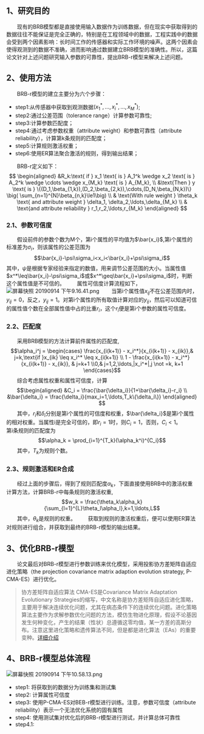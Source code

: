 ## 1、研究目的
&emsp;&emsp;现有的BRB模型都是直接使用输入数据作为训练数据，但在现实中获取得到的数据往往不能保证是完全正确的，特别是在工程领域中的数据，工程实践中的数据会受到两个因素影响：长时间工作的传感器和实际工作环境的噪声。这两个因素会使得观测到的数据不准确，进而影响通过数据建立BRB模型的准确性。所以，这篇论文针对上述问题研究输入参数的可靠性，提出BRB-r模型来解决上述问题。
## 2、使用方法
&emsp;&emsp;BRB-r模型的建立主要分为六个步骤：
- step1:从传感器中获取到观测数据$(x_1^*,\ldots,x_i^*,\ldots,x_M^*)$;
- step2:通过公差范围（tolerance range）计算参数可靠性;
- step3:计算参数匹配度；
- step4:通过考虑参数权重（attribute weight）和参数可靠性（attribute reliability），计算第k条规则的匹配度；
- step5:计算规则激活权重；
- step6:使用ER算法聚合激活的规则，得到输出结果；

&emsp;&emsp;BRB-r定义如下：
$$
\begin{aligned}
&R_k:\text{ if } x_1 \text{ is } A_1^k \wedge x_2 \text{ is } A_2^k \wedge \cdots \wedge x_{M_k} \text{ is } A_{M_k}, \\
&\text{Then } y \text{ is } \{(D_1,\beta_{1,k}),(D_2,\beta_{2,k}),\cdots,(D_N,\beta_{N,k})\} \big( \sum_{n=1}^{N}\beta_{n,k}\le1\big) \\
& \text{With rule weight } \theta_k \text{ and attribute weight } \delta_1, \delta_2,\ldots,\delta_{M_k} \\
& \text{and attribute reliability } r_1,r_2,\ldots,r_{M_k}
\end{aligned}
$$

### 2.1、参数可信度
&emsp;&emsp;假设前件的参数个数为M个，第i个属性的平均值为$\bar{x_i}$,第i个属性的标准差为$\sigma_i$，则该属性的公差范围为
$$\bar{x_i}-\psi\sigma_i<x_i<\bar{x_i}+\psi\sigma_i$$
其中，$\psi$是根据专家经验来指定的数值，用来调节公差范围的大小。当属性值$x^*\leq\bar{x_i}-\psi\sigma_i$或$x^*\geq\bar{x_i}+\psi\sigma_i$时，判断这个属性值是不可信的。
&emsp;&emsp;属性可信度计算流程如下，
![屏幕快照 20190914 下午9.16.41.png](0)
&emsp;&emsp;当第i个属性值$x_{ij}$不在公差范围内时，$y_{ij}=0$，反之，$y_{ij}=1$。对第i个属性的所有取值计算对应的$y_{ij}$，然后可以知道可信的属性值个数在全部属性值中占的比重$r_i$，这个$r_i$便是第i个参数的属性可信度。
### 2.2、匹配度
&emsp;&emsp;采用BRB模型的方法计算前件属性的匹配度,
$$\alpha_i^j = \begin{cases} \frac{x_{i(k+1)} - x_i^*}{x_{i(k+1)} - x_{ik}},& j=k,\text{if }x_{ik} \leq x_i^* \leq x_{i(k+1)} \\ 1 - \frac{x_{i(k+1)} - x_i^*}{x_{i(k+1)} - x_{ik}}, & j=k+1 \\0,& j=1,2,\ldots,|x_i^*|,j \not =k, k+1 \end{cases}$$
&emsp;&emsp;综合考虑属性权重和属性可信度，计算
$$\begin{aligned}
&C_i = \frac{\bar{\delta_i}}{1+\bar{\delta_i}-r_i} \\
&\bar{\delta_i} = \frac{\delta_i}{max_i=1,\ldots,T_k\{\delta_i\}}
\end{aligned}
$$
&emsp;&emsp;其中，$r_i$和$\delta_i$分别是第i个属性的可信度和权重，$\bar{\delta_i}$是第i个属性的相对权重。当属性i是完全可信的，即$r_i = 1$时，则$C_i=1$，否则，$C_i < 1$。
&emsp;&emsp;第i条规则的匹配度为
$$\alpha_k = \prod_{i=1}^{T_k}(\alpha_k^i)^{C_i}$$
&emsp;&emsp;其中，$T_k$为规则个数。
### 2.3、规则激活和ER合成
&emsp;&emsp;经过上面的步骤后，得到了规则匹配度$\alpha_k$，下面直接使用BRB中的激活权重计算方法，计算BRB-r中每条规则的激活权重,
$$w_k = \frac{\theta_k\alpha_k}{\sum_{l=1}^{L}\theta_l\alpha_l},k=1,\ldots,L$$
&emsp;&emsp;其中，$\theta_k$是规则的权重。
&emsp;&emsp;获取到规则的激活权重后，便可以使用ER算法对规则进行组合，并获取到最终的BRB-r模型的输出结果。
## 3、优化BRB-r模型
&emsp;&emsp;论文最后对BRB-r模型进行参数训练来优化模型，采用投影协方差矩阵自适应进化策略（the projection covariance matrix adaption evolution strategy, P-CMA-ES）进行优化。

> 协方差矩阵自适应算法
CMA-ES是Covariance Matrix Adaptation Evolutionary Strategies的缩写，中文名称是协方差矩阵自适应进化策略，主要用于解决连续优化问题，尤其在病态条件下的连续优化问题。进化策略算法主要作为求解参数优化问题的方法，模仿生物进化原理，假设不论基因发生何种变化，产生的结果（性状）总遵循这零均值，某一方差的高斯分布。注意这里进化策略和遗传算法不同，但是都是进化算法（EAs）的重要变种。[详细介绍](https://www.cnblogs.com/tsingke/p/6258967.html)

## 4、BRB-r模型总体流程
![屏幕快照 20190914 下午10.58.13.png](1)
- step1: 将获取到的数据分为训练集和测试集
- step2: 计算属性可信度
- step3: 使用P-CMA-ES对BEB-r模型进行训练。注意，参数可信度（attribute reliability）表示一个无法优化系统的固有属性
- step4: 使用测试集对优化后的BRB-r模型进行测试，并计算总体可靠性
- step4.1:


